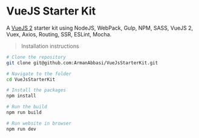 # VueJS Starter Kit

A <a href="https://vuejs.org/">VueJS 2</a> starter kit using NodeJS, WebPack, Gulp, NPM, SASS, VueJS 2, Vuex, Axios, Routing, SSR, ESLint, Mocha.

>Installation instructions

``` bash
# Clone the repository
git clone git@github.com:ArmanAbbasi/VueJsStarterKit.git

# Navigate to the folder
cd VueJsStarterKit

# Install the packages
npm install

# Run the build
npm run build

# Run website in browser
npm run dev
```